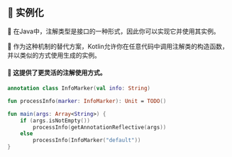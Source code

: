  
## 🚀 实例化

🌟 在Java中，注解类型是接口的一种形式，因此你可以实现它并使用其实例。

🔧 作为这种机制的替代方案，Kotlin允许你在任意代码中调用注解类的构造函数，并以类似的方式使用生成的实例。

#### 🎨 这提供了更灵活的注解使用方式。

```kotlin
annotation class InfoMarker(val info: String)

fun processInfo(marker: InfoMarker): Unit = TODO()

fun main(args: Array<String>) {
    if (args.isNotEmpty())
        processInfo(getAnnotationReflective(args))
    else
        processInfo(InfoMarker("default"))
}
```
